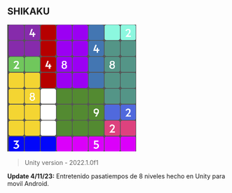 ## SHIKAKU
![](https://github.com/camilo1962/Shikaku/blob/main/Assets/Sprites/icono.png)


> Unity version - 2022.1.0f1

**Update 4/11/23:** Entretenido pasatiempos de 8 niveles hecho en Unity para movil Android.
